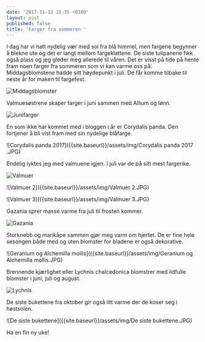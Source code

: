 ```yaml
---
date: '2017-11-12 15:35 +0100'
layout: post
published: false
title: 'Farger fra sommeren '
---
```


I dag har vi hatt nydelig vær med sol fra blå himmel, men fargene begynner å blekne ute og det er langt mellom fargeklattene. De siste tulipanene fikk også plass og jeg gleder meg allerede til våren. Det er visst på tide på hente fram noen farger fra sommeren som vi kan varme oss på. 
Middagsblomstene hadde sitt høydepunkt i juli. De får komme tilbake til neste år for maken til fargefest.

![Middagsblomster]({{site.baseurl}}/assets/img/Middagsblomster.jpg)

Valmuesøstrene skaper farger i juni sammen med Allium og lønn.

![Junifarger]({{site.baseurl}}/assets/img/Junifarger.JPG)

<!--more-->

En som ikke har kommet med i bloggen i år er Corydalis panda. Den fortjener å bli vist fram med sin nydelige blåfarge. 

![Corydalis panda 2017]({{site.baseurl}}/assets/img/Corydalis panda 2017 .JPG)

Endelig lyktes jeg med valmuene igjen. I juli var de på sitt mest fargerike. 

![Valmuer]({{site.baseurl}}/assets/img/Valmuer.JPG)

![Valmuer 2]({{site.baseurl}}/assets/img/Valmuer 2.JPG)

![Valmuer 3]({{site.baseurl}}/assets/img/Valmuer 3.JPG)

Gazania sprer masse varme fra juli til frosten kommer. 

![Gazania]({{site.baseurl}}/assets/img/Gazania.JPG)

Storknebb og marikåpe sammen gjør meg varm om hjertet. De er fine hele sesongen både med og uten blomster for bladene er også dekorative.

![Geranium og Alchemilla mollis]({{site.baseurl}}/assets/img/Geranium og Alchemilla mollis.JPG)

Brennende kjærlighet eller Lychnis chalcedonica blomstrer med ildfulle blomster i juni, juli og august.

![Lychnis]({{site.baseurl}}/assets/img/Lychnis.JPG)

De siste bukettene fra oktober gir også litt varme der de koser seg i høstsolen.

![De siste bukettene]({{site.baseurl}}/assets/img/De siste bukettene.JPG)

Ha en fin ny uke!

